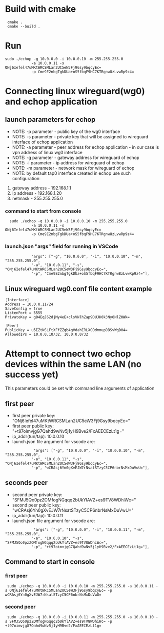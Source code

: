 # Build with cmake 

```
 cmake .
 cmake --build .
```

# Run 

```
sudo ./echop -g 10.0.0.0 -i 10.0.0.10 -m 255.255.255.0
            -a 10.0.0.11 -s ONj6Iefel47uMKtWRCSMLan2UC5eW3Fj9Gsy9bqcyEc=
            -p Cme9E2nbgTgkDUa+oS5fbqF9HC7KTRgnw8zLvwRp9z4=
```

# Connecting linux wireguard(wg0) and echop application

## launch parameters for echop
 - NOTE: -p parameter - public key of the wg0 interface
 - NOTE: -s parameter - private key that will be assigned to wireguard interface of echop application
 - NOTE: -a parameter - peer address for echop application - in our case is vpn address of linux wg0 interface
 - NOTE: -g parameter - gateway address for wireguard of echop
 - NOTE: -i parameter - ip address for wireguard of echop
 - NOTE: -m parameter - network mask for wireguard of echop
 - NOTE: by default tap0 interface created in echop use such configuration:

  1. gateway address -  192.168.1.1
  2. ip address - 192.168.1.20
  3. netmask - 255.255.255.0

### command to start from console

```
  sudo ./echop -g 10.0.0.0 -i 10.0.0.10 -m 255.255.255.0
            -a 10.0.0.11 -s ONj6Iefel47uMKtWRCSMLan2UC5eW3Fj9Gsy9bqcyEc=
            -p Cme9E2nbgTgkDUa+oS5fbqF9HC7KTRgnw8zLvwRp9z4=
```

### launch.json "args" field for running in VSCode

```
            "args": ["-g", "10.0.0.0", "-i", "10.0.0.10", "-m", "255.255.255.0",
            "-a", "10.0.0.11", "-s", "ONj6Iefel47uMKtWRCSMLan2UC5eW3Fj9Gsy9bqcyEc=",
            "-p", "Cme9E2nbgTgkDUa+oS5fbqF9HC7KTRgnw8zLvwRp9z4="],
```
## Linux wireguard wg0.conf file content example

```
[Interface]
Address = 10.0.0.11/24
SaveConfig = true
ListenPort = 5555
PrivateKey = gO4EqJS2djMy4eE+clsVNlhZap9DUJH0k3Ny0NlZ0Wk=

[Peer]
PublicKey = u5EZtNSLFtXFfZZgb4gVdahERLXCOdmmupDBSvWgD04=
AllowedIPs = 10.0.0.10/32, 10.0.0.0/32
```

# Attempt to connect two echop devices within the same LAN (no success yet)

This parameters could be set with command line arguments of application

 ## first peer

 - first peer private key: "ONj6Iefel47uMKtWRCSMLan2UC5eW3Fj9Gsy9bqcyEc="
 - first peer public key:  "+t97oimvjgG7Qahd9wNv5j1yH9Bve2/FxAEECEzLt1g="
 - ip_addr(tun/tap): 10.0.0.10
 - launch.json file argument for vscode are:

```
             "args": ["-g", "10.0.0.0", "-i", "10.0.0.10", "-m", "255.255.255.0",
            "-a", "10.0.0.11", "-s", "ONj6Iefel47uMKtWRCSMLan2UC5eW3Fj9Gsy9bqcyEc=",
            "-p", "wCRAsj6Yn0gXvEJW7rNsatSTzyC5CP6nbrNsMxDuVwU="],
```

 ## seconds peer

 - second peer private key: "SFMJ5Qo0pzZOMfogNGqqq2bUkYlAVZ+es9TV8WDhiWc="
 - second peer public key: "wCRAsj6Yn0gXvEJW7rNsatSTzyC5CP6nbrNsMxDuVwU="
 - ip_addr(tun/tap): 10.0.0.11
 - launch.json file argument for vscode are:
 
```
             "args": ["-g", "10.0.0.0", "-i", "10.0.0.11", "-m", "255.255.255.0",
            "-a", "10.0.0.10", "-s", "SFMJ5Qo0pzZOMfogNGqqq2bUkYlAVZ+es9TV8WDhiWc=",
            "-p", "+t97oimvjgG7Qahd9wNv5j1yH9Bve2/FxAEECEzLt1g="],
```

## Command to start in console

### first peer

```
 sudo ./echop -g 10.0.0.0 -i 10.0.0.10 -m 255.255.255.0 -a 10.0.0.11 -s ONj6Iefel47uMKtWRCSMLan2UC5eW3Fj9Gsy9bqcyEc= -p wCRAsj6Yn0gXvEJW7rNsatSTzyC5CP6nbrNsMxDuVwU=
```

### second peer

```
 sudo ./echop -g 10.0.0.0 -i 10.0.0.11 -m 255.255.255.0 -a 10.0.0.10 -s SFMJ5Qo0pzZOMfogNGqqq2bUkYlAVZ+es9TV8WDhiWc= -p +t97oimvjgG7Qahd9wNv5j1yH9Bve2/FxAEECEzLt1g=
 ```
 